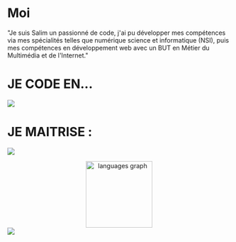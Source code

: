 <h1>Moi</h1>
<p>"Je suis Salim un passionné de code, j'ai pu développer mes compétences via mes spécialités telles que numérique science et informatique (NSI), puis mes compétences en développement web avec un BUT en Métier du Multimédia et de l'Internet."</p>

<h1>JE CODE EN...</h1>
<p align="left">
  <a href="https://github.com/Syloww">
    <img src="https://skillicons.dev/icons?i=css,html,js,py,php" />
  </a>
</p>
<h1>JE MAITRISE : </h1>
<p align="left">
  <a href="https://github.com/Syloww">
    <img src="https://skillicons.dev/icons?i=vscode,pr,ps,ai,wordpress,robloxstudio,figma,github" />
  </a>
</p>


<div align="center">
  <img src="https://github-readme-stats.vercel.app/api/top-langs?username=syloww&locale=en&hide_title=false&layout=compact&card_width=320&langs_count=5&theme=dracula&hide_border=false&order=2" height="150" alt="languages graph"  />
</div>

<a href="https://visitcount.itsvg.in">
  <img src="https://visitcount.itsvg.in/api?id=syloww&label=Profile%20Views&color=12&icon=0&pretty=true" />
</a>
